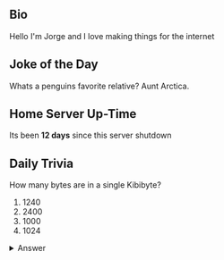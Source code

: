 ## Bio

Hello I'm Jorge and I love making things for the internet

## Joke of the Day

Whats a penguins favorite relative? Aunt Arctica.

## Home Server Up-Time

Its been **12 days** since this server shutdown


## Daily Trivia

How many bytes are in a single Kibibyte?
 1. 1240
 2. 2400
 3. 1000
 4. 1024

<details>
  <summary>Answer</summary>
  1024
</details>
